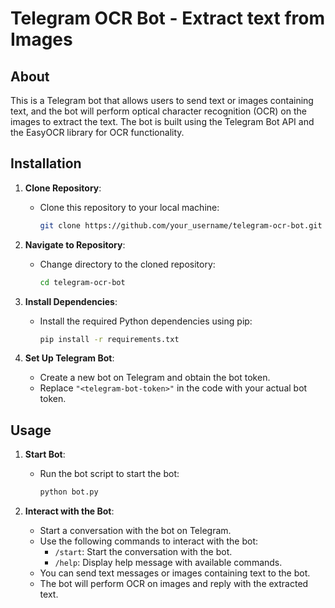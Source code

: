 # Telegram OCR Bot - Extract text from Images

## About
This is a Telegram bot that allows users to send text or images containing text, and the bot will perform optical character recognition (OCR) on the images to extract the text. The bot is built using the Telegram Bot API and the EasyOCR library for OCR functionality.

## Installation

1. **Clone Repository**: 
   - Clone this repository to your local machine:
     ```bash
     git clone https://github.com/your_username/telegram-ocr-bot.git
     ```

2. **Navigate to Repository**: 
   - Change directory to the cloned repository:
     ```bash
     cd telegram-ocr-bot
     ```

3. **Install Dependencies**: 
   - Install the required Python dependencies using pip:
     ```bash
     pip install -r requirements.txt
     ```

4. **Set Up Telegram Bot**: 
   - Create a new bot on Telegram and obtain the bot token.
   - Replace `"<telegram-bot-token>"` in the code with your actual bot token.

## Usage

1. **Start Bot**: 
   - Run the bot script to start the bot:
     ```bash
     python bot.py
     ```

2. **Interact with the Bot**: 
   - Start a conversation with the bot on Telegram.
   - Use the following commands to interact with the bot:
     - `/start`: Start the conversation with the bot.
     - `/help`: Display help message with available commands.
   - You can send text messages or images containing text to the bot.
   - The bot will perform OCR on images and reply with the extracted text.
